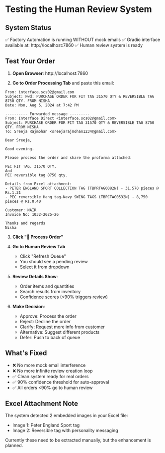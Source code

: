 # Testing the Human Review System

## System Status
✅ Factory Automation is running WITHOUT mock emails
✅ Gradio interface available at: http://localhost:7860
✅ Human review system is ready

## Test Your Order

1. **Open Browser**: http://localhost:7860

2. **Go to Order Processing Tab** and paste this email:

```
From: interface.scs02@gmail.com
Subject: Fwd: PURCHASE ORDER FOR FIT TAG 31570 QTY & REVERSIBLE TAG 8750 QTY. FROM NISHA
Date: Mon, Aug 5, 2024 at 7:42 PM

---------- Forwarded message ---------
From: Interface Direct <interface.scs02@gmail.com>
Subject: PURCHASE ORDER FOR FIT TAG 31570 QTY & REVERSIBLE TAG 8750 QTY. FROM NISHA
To: Sreeja Rajmohan <sreejarajmohan1234@gmail.com>

Dear Sreeja,

Good evening.

Please process the order and share the proforma attached.

PEC FIT TAG. 31570 QTY.
And
PEC reversible tag 8750 qty.

Details from Excel attachment:
- PETER ENGLAND SPORT COLLECTION TAG (TBPRTAG0082N) - 31,570 pieces @ Rs.1.31
- PEC reversible Hang tag-Navy SWING TAGS (TBPCTAG0532N) - 8,750 pieces @ Rs.0.40

Customer: NAIR
Invoice No: 1032-2025-26

Thanks and regards
Nisha
```

3. **Click "📧 Process Order"**

4. **Go to Human Review Tab**
   - Click "Refresh Queue"
   - You should see a pending review
   - Select it from dropdown

5. **Review Details Show**:
   - Order items and quantities
   - Search results from inventory
   - Confidence scores (<90% triggers review)

6. **Make Decision**:
   - Approve: Process the order
   - Reject: Decline the order
   - Clarify: Request more info from customer
   - Alternative: Suggest different products
   - Defer: Push to back of queue

## What's Fixed

- ❌ No more mock email interference
- ❌ No more infinite review creation loop
- ✅ Clean system ready for real orders
- ✅ 90% confidence threshold for auto-approval
- ✅ All orders <90% go to human review

## Excel Attachment Note

The system detected 2 embedded images in your Excel file:
- Image 1: Peter England Sport tag
- Image 2: Reversible tag with personality messaging

Currently these need to be extracted manually, but the enhancement is planned.